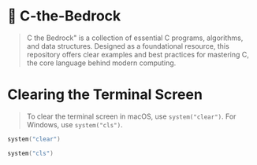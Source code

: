 # 🚀 C-the-Bedrock
> C the Bedrock" is a collection of essential C programs, algorithms, and data structures. Designed as a foundational resource, this repository offers clear examples and best practices for mastering C, the core language behind modern computing.


# Clearing the Terminal Screen
> To clear the terminal screen in macOS, use `system("clear")`. For Windows, use `system("cls")`.

```c
system("clear")
```
```c
system("cls")
